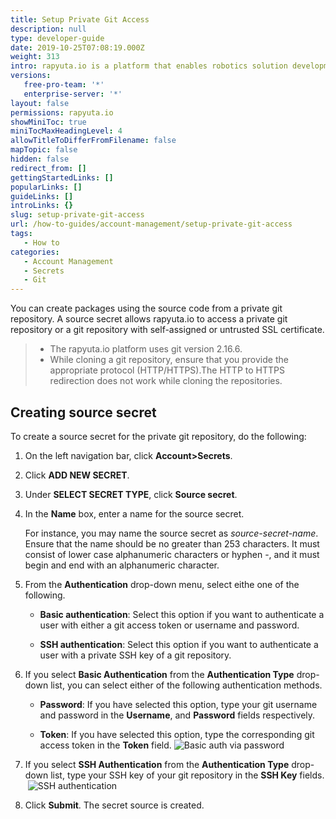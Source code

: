 ```yaml
---
title: Setup Private Git Access
description: null
type: developer-guide
date: 2019-10-25T07:08:19.000Z
weight: 313
intro: rapyuta.io is a platform that enables robotics solution development by providing the necessary software infrastructure and facilitating the interaction between multiple stakeholders who contribute to the solution development.
versions:
   free-pro-team: '*'
   enterprise-server: '*'
layout: false
permissions: rapyuta.io
showMiniToc: true
miniTocMaxHeadingLevel: 4
allowTitleToDifferFromFilename: false
mapTopic: false
hidden: false
redirect_from: []
gettingStartedLinks: []
popularLinks: []
guideLinks: []
introLinks: {}
slug: setup-private-git-access
url: /how-to-guides/account-management/setup-private-git-access
tags:
   - How to
categories:
   - Account Management
   - Secrets
   - Git
---
```


You can create packages using the source code from a private git repository. A source secret allows rapyuta.io to access a private git repository or a git repository with self-assigned or untrusted SSL certificate.

> * The rapyuta.io platform uses git version 2.16.6.
> * While cloning a git repository, ensure that you provide the appropriate protocol (HTTP/HTTPS).The HTTP to HTTPS redirection does not work while cloning the repositories.


## Creating source secret

To create a source secret for the private git repository, do the following:

1. On the left navigation bar, click **Account>Secrets**.

2. Click **ADD NEW SECRET**.

3. Under **SELECT SECRET TYPE**, click **Source secret**.

4. In the **Name** box, enter a name for the source secret.

   For instance, you may name the source secret as *_source-secret-name_*. Ensure that the name should be no greater than 253 characters. It must consist of lower case alphanumeric characters or hyphen -, and it must begin and end with an alphanumeric character.

5. From the **Authentication** drop-down menu, select eithe one of the following.

   * **Basic authentication**: Select this option if you want to authenticate a user with either a git access token or  username and password.

   * **SSH authentication**: Select this option if you want to authenticate a user with a private SSH key of a git repository.
   
6. If you select **Basic Authentication** from the **Authentication Type** drop-down list, you can select either of the following authentication methods.

   * **Password**: If you have selected this option, type your git username and password in the **Username**, and **Password** fields respectively.

   * **Token**: If you have selected this option, type the corresponding git access token in the **Token** field.
      ![Basic auth via password](/images/core-concepts/source-secret/basicauth-password.png?classes=border,shadow&width=40pc)

7. If you select **SSH Authentication** from the **Authentication Type** drop-down list, type your SSH key of your git repository in the **SSH Key** fields.
​    ![SSH authentication](/images/core-concepts/source-secret/sshauth.png?classes=border,shadow&width=40pc) 

7. Click **Submit**. The secret source is created.

